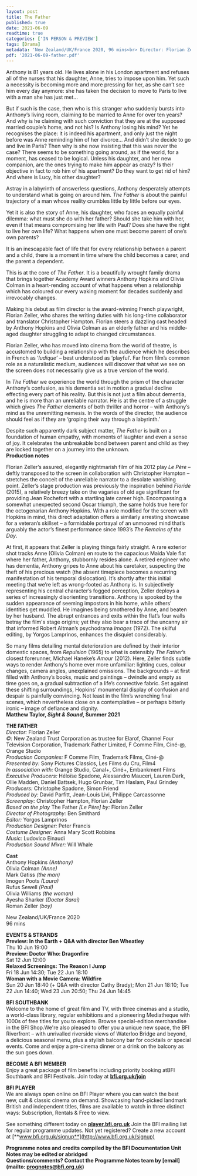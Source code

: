 ```yaml
---
layout: post
title: The Father
published: true
date: 2021-06-09
readtime: true
categories: ['IN PERSON & PREVIEW']
tags: [Drama]
metadata: 'New Zealand/UK/France 2020, 96 mins<br> Director: Florian Zeller'
pdf: '2021-06-09-father.pdf'
---
```

Anthony is 81 years old. He lives alone in his London apartment and refuses all of the nurses that his daughter, Anne, tries to impose upon him. Yet such a necessity is becoming more and more pressing for her, as she can’t see him every day anymore: she has taken the decision to move to Paris to live with a man she has just met…

But if such is the case, then who is this stranger who suddenly bursts into Anthony’s living room, claiming to be married to Anne for over ten years? And why is he claiming with such conviction that they are at the supposed married couple’s home, and not his? Is Anthony losing his mind? Yet he recognises the place: it is indeed his apartment, and only just the night before was Anne reminding him of her divorce… And didn’t she decide to go and live in Paris? Then why is she now insisting that this was never the case? There seems to be something going around, as if the world, for a moment, has ceased to be logical. Unless his daughter, and her new companion, are the ones trying to make him appear as crazy? Is their objective in fact to rob him of his apartment? Do they want to get rid of him? And where is Lucy, his other daughter?

Astray in a labyrinth of answerless questions, Anthony desperately attempts to understand what is going on around him. _The Father_ is about the painful trajectory of a man whose reality crumbles little by little before our eyes.

Yet it is also the story of Anne, his daughter, who faces an equally painful dilemma: what must she do with her father? Should she take him with her, even if that means compromising her life with Paul? Does she have the right to live her own life? What happens when one must become parent of one’s own parents?

It is an inescapable fact of life that for every relationship between a parent and a child, there is a moment in time where the child becomes a carer, and the parent a dependent.

This is at the core of _The Father_. It is a beautifully wrought family drama that brings together Academy Award winners Anthony Hopkins and Olivia Colman in a heart-rending account of what happens when a relationship which has coloured our every waking moment for decades suddenly and irrevocably changes.

Making his debut as film director is the award-winning French playwright, Florian Zeller, who shares the writing duties with his long-time collaborator and translator Christopher Hampton. Florian steers a dazzling cast headed by Anthony Hopkins and Olivia Colman as an elderly father and his middle-aged daughter struggling to adapt to changed circumstances.

Florian Zeller, who has moved into cinema from the world of theatre, is accustomed to building a relationship with the audience which he describes in French as ‘_ludique’_ – best understood as ‘playful’. Far from film’s common role as a naturalistic medium, audiences will discover that what we see on the screen does not necessarily give us a true version of the world.

In _The Father_ we experience the world through the prism of the character Anthony’s confusion, as his dementia set in motion a gradual decline effecting every part of his reality. But this is not just a film about dementia, and he is more than an unreliable narrator. He is at the centre of a struggle which gives _The Father_ elements of both thriller and horror – with Anthony’s mind as the unremitting nemesis. In the words of the director, the audience should feel as if they are ‘groping their way through a labyrinth.’

Despite such apparently dark subject matter, _The Father_ is built on a foundation of human empathy, with moments of laughter and even a sense of joy. It celebrates the unbreakable bond between parent and child as they are locked together on a journey into the unknown.<br>
**Production notes**

Florian Zeller’s assured, elegantly nightmarish film of his 2012 play _Le Père_ – deftly transposed to the screen in collaboration with Christopher Hampton – stretches the conceit of the unreliable narrator to a desolate vanishing point. Zeller’s stage production was previously the inspiration behind _Floride_ (2015), a relatively breezy take on the vagaries of old age significant for providing  Jean Rochefort with a startling late career high. Encompassing a somewhat unexpected second Oscar triumph, the same holds true here for the octogenarian Anthony Hopkins. With a role modified for the screen with Hopkins in mind, this direct adaptation offers a similarly arresting showcase for a veteran’s skillset – a formidable portrayal of an unmoored mind that’s arguably the actor’s finest performance since 1993’s _The Remains of the Day_.

At first, it appears that Zeller is playing things fairly straight. A rare exterior shot tracks Anne (Olivia Colman) en route to the capacious Maida Vale flat where her father, Anthony, stubbornly resides alone. A retired engineer who has dementia, Anthony gripes to Anne about his caretaker, suspecting the theft of his precious watch (the absent timepiece becomes a recurring manifestation of his temporal dislocation). It’s shortly after this initial meeting that we’re left as wrong-footed as Anthony is. In subjectively representing his central character’s fogged perception, Zeller deploys a series of increasingly disorienting transitions. Anthony is spooked by the sudden appearance of seeming impostors in his home, while others’ identities get muddled. He imagines being smothered by Anne, and beaten by her husband. The abrupt entrances and exits within the flat’s four walls betray the film's stage origins; yet they also bear a trace of the uncanny air that informed Robert Altman’s psychodrama _Images_ (1972). The skilful editing, by Yorgos Lamprinos, enhances the disquiet considerably.

So many films detailing mental deterioration are defined by their interior domestic spaces, from _Repulsion_ (1965) to what is ostensibly _The Father_’s closest forerunner, Michael Haneke’s _Amour_ (2012). Here, Zeller finds subtle ways to render Anthony’s home ever more unfamiliar: lighting cues, colour changes, camera angles, unexplained omissions. The backgrounds – at first filled with Anthony’s books, music and paintings – dwindle and empty as time goes on, a gradual subtraction of a life’s connective fabric. Set against these shifting surroundings, Hopkins’ monumental display of confusion and despair is painfully convincing. Not least in the film’s wrenching final scenes, which nevertheless close on a contemplative – or perhaps bitterly ironic – image of defiance and dignity.<br>
**Matthew Taylor, _Sight & Sound_, Summer 2021**<br>


**THE FATHER**<br>
_Director:_ Florian Zeller<br>
_©:_ New Zealand Trust Corporation as trustee for Elarof, Channel Four Television Corporation, Trademark Father Limited, F Comme Film, Ciné-@, Orange Studio<br>
_Production Companies:_ F Comme Film, Trademark Films, Ciné-@<br>
_Presented by:_ Sony Pictures Classics, Les Films du Cru, Film4<br>
_In association with:_ Orange Studio, Canal+, Ciné+, Embankment Films<br>
_Executive Producers:_ Héloïse Spadone, Alessandro Mauceri, Lauren Dark, Ollie Madden, Daniel Battsek, Hugo Grunbar, Tim Haslam, Paul Grindey<br> 
_Producers:_ Christophe Spadone, Simon Friend<br>
_Produced by:_ David Parfitt, Jean-Louis Livi, Philippe Carcassonne<br>
_Screenplay:_ Christopher Hampton, Florian Zeller<br>
_Based on the play_ The Father _[_Le Père_] by:_ Florian Zeller<br>
_Director of Photography:_ Ben Smithard<br>
_Editor:_ Yorgos Lamprinos<br>
_Production Designer:_ Peter Francis<br>
_Costume Designer:_ Anna Mary Scott Robbins<br> 
_Music:_ Ludovico Einaudi<br>
_Production Sound Mixer:_ Will Whale<br>
  
**Cast**<br>
Anthony Hopkins _(Anthony)_<br>
Olivia Colman _(Anne)_<br>
Mark Gatiss _(the man)_<br>
Imogen Poots _(Laura)_<br>
Rufus Sewell _(Paul)_<br>
Olivia Williams _(the woman)_<br>
Ayesha Sharker _(Doctor Sarai)_<br>
Roman Zeller _(boy)_<br>
  
New Zealand/UK/France 2020<br>
96 mins<br>


**EVENTS & STRANDS**<br>
**Preview: In the Earth + Q&A with director Ben Wheatley**<br>
Thu 10 Jun 19:00<br>
**Preview: Doctor Who: Dragonfire**<br>
Sat 12 Jun 12:00<br>
**Relaxed Screenings: The Reason I Jump**<br>
Fri 18 Jun 14:30; Tue 22 Jun 18:10<br>
**Woman with a Movie Camera: Wildfire**<br>
Sun 20 Jun 18:40 (+ Q&A with director Cathy Brady); Mon 21 Jun 18:10; Tue 22 Jun 14:40; Wed 23 Jun 20:50; Thu 24 Jun 14:45<br>


**BFI SOUTHBANK**  
Welcome to the home of great film and TV, with three cinemas and a studio, a world-class library, regular exhibitions and a pioneering Mediatheque with 1000s of free titles for you to explore. Browse special-edition merchandise in the BFI Shop.We&#39;re also pleased to offer you a unique new space, the BFI Riverfront – with unrivalled riverside views of Waterloo Bridge and beyond, a delicious seasonal menu, plus a stylish balcony bar for cocktails or special events. Come and enjoy a pre-cinema dinner or a drink on the balcony as the sun goes down.  

**BECOME A BFI MEMBER**  
Enjoy a great package of film benefits including priority booking atBFI Southbank and BFI Festivals. Join today at [**bfi.org.uk/join**](http://www.bfi.org.uk/join)  

**BFI PLAYER**  
 We are always open online on BFI Player where you can watch the best new, cult &amp; classic cinema on demand. Showcasing hand-picked landmark British and independent titles, films are available to watch in three distinct ways: Subscription, Rentals &amp; Free to view.  

See something different today on [**player.bfi.org.uk**](https://player.bfi.org.uk/)
Join the BFI mailing list for regular programme updates. Not yet registered? Create a new account at [**www.bfi.org.uk/signup**](http://www.bfi.org.uk/signup)

**Programme notes and credits compiled by the BFI Documentation Unit  
Notes may be edited or abridged  
Questions/comments? Contact the Programme Notes team by [email](mailto: prognotes@bfi.org.uk)**
